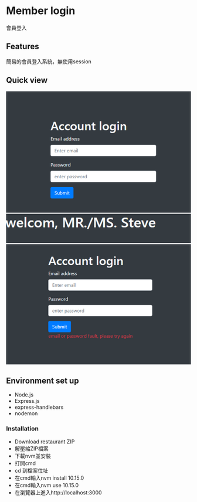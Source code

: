 # Member login
會員登入

## Features
簡易的會員登入系統，無使用session

## Quick view

![index page](https://raw.githubusercontent.com/newman0934/member-login/master/public/img/index.png)
![success page](https://raw.githubusercontent.com/newman0934/member-login/master/public/img/success.png)
![error page](https://raw.githubusercontent.com/newman0934/member-login/master/public/img/error.png)


## Environment set up
- Node.js
- Express.js
- express-handlebars
- nodemon

### Installation
- Download restaurant ZIP
- 解壓縮ZIP檔案
- 下載nvm並安裝
- 打開cmd
- cd 到檔案位址
- 在cmd輸入nvm install 10.15.0
- 在cmd輸入nvm use 10.15.0
- 在瀏覽器上進入http://localhost:3000